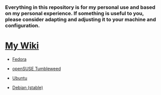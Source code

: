 ###  Everything in this repository is for my personal use and based on my personal experience. If something is useful to you, please consider adapting and adjusting it to your machine and configuration.

# [My Wiki](https://github.com/G4NST3/GNU-Linux/wiki)

- [Fedora](https://github.com/G4NST3/GNU-Linux/wiki/Fedora)

- [openSUSE Tumbleweed](https://github.com/G4NST3/GNU-Linux/wiki/openSUSE-Tumbleweed)

- [Ubuntu](https://github.com/G4NST3/GNU-Linux/wiki/Ubuntu)

- [Debian (stable)](https://github.com/G4NST3/GNU-Linux/wiki/Debian-(stable))


